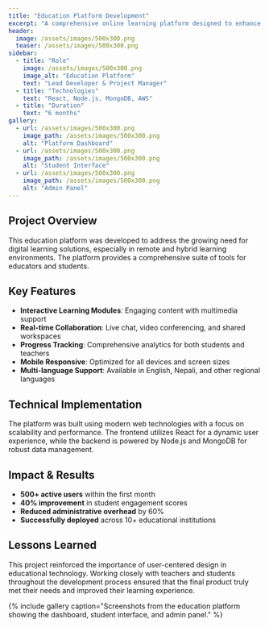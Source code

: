 ```yaml
---
title: "Education Platform Development"
excerpt: "A comprehensive online learning platform designed to enhance student engagement and teacher productivity."
header:
  image: /assets/images/500x300.png
  teaser: /assets/images/500x300.png
sidebar:
  - title: "Role"
    image: /assets/images/500x300.png
    image_alt: "Education Platform"
    text: "Lead Developer & Project Manager"
  - title: "Technologies"
    text: "React, Node.js, MongoDB, AWS"
  - title: "Duration"
    text: "6 months"
gallery:
  - url: /assets/images/500x300.png
    image_path: /assets/images/500x300.png
    alt: "Platform Dashboard"
  - url: /assets/images/500x300.png
    image_path: /assets/images/500x300.png
    alt: "Student Interface"
  - url: /assets/images/500x300.png
    image_path: /assets/images/500x300.png
    alt: "Admin Panel"
---
```


## Project Overview

This education platform was developed to address the growing need for digital learning solutions, especially in remote and hybrid learning environments. The platform provides a comprehensive suite of tools for educators and students.

## Key Features

- **Interactive Learning Modules**: Engaging content with multimedia support
- **Real-time Collaboration**: Live chat, video conferencing, and shared workspaces
- **Progress Tracking**: Comprehensive analytics for both students and teachers
- **Mobile Responsive**: Optimized for all devices and screen sizes
- **Multi-language Support**: Available in English, Nepali, and other regional languages

## Technical Implementation

The platform was built using modern web technologies with a focus on scalability and performance. The frontend utilizes React for a dynamic user experience, while the backend is powered by Node.js and MongoDB for robust data management.

## Impact & Results

- **500+ active users** within the first month
- **40% improvement** in student engagement scores
- **Reduced administrative overhead** by 60%
- **Successfully deployed** across 10+ educational institutions

## Lessons Learned

This project reinforced the importance of user-centered design in educational technology. Working closely with teachers and students throughout the development process ensured that the final product truly met their needs and improved their learning experience.

{% include gallery caption="Screenshots from the education platform showing the dashboard, student interface, and admin panel." %}
